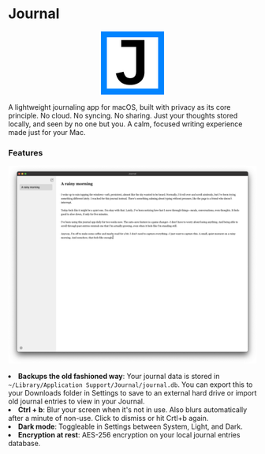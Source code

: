 # Journal
<p align="center">
  <img src="src-tauri/icons/128x128.png" alt="Journal Logo" width="128" />
</p

A lightweight journaling app for macOS, built with privacy as its core principle. No cloud. No syncing. No sharing. Just your thoughts stored locally, and seen by no one but you. A calm, focused writing experience made just for your Mac.

### Features
<p align="center">
  <img src="screenshot.png" alt="Journal Screenshot"/>
</p

* **Backups the old fashioned way**: Your journal data is stored in `~/Library/Application Support/Journal/journal.db`. You can export this to your Downloads folder in Settings to save to an external hard drive or import old journal entries to view in your Journal.
* **Ctrl + b**: Blur your screen when it's not in use. Also blurs automatically after a minute of non-use. Click to dismiss or hit Crtl+b again.
* **Dark mode**: Toggleable in Settings between System, Light, and Dark.
* **Encryption at rest**: AES-256 encryption on your local journal entries database.